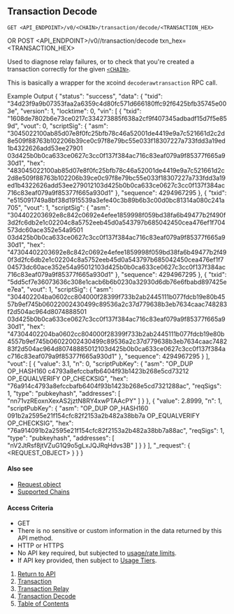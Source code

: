 ## Transaction Decode

    GET <API_ENDPOINT>/v0/<CHAIN>/transaction/decode/<TRANSACTION_HEX>
OR
    POST <API_ENDPOINT>/v0/<CHAIN>/transaction/decode
	txn_hex=<TRANSACTION_HEX>

Used to diagnose relay failures, or to check that you're created a transaction correctly for the given [`<CHAIN>`](../../notes/chains/).

This is basically a wrapper for the xcoind `decoderawtransaction` RPC call.

Example Output
    {
        "status": "success",
        "data": {
            "txid": "34d23f9a9b07353faa2a6359c4d80fc571d666180ffc92f6425bfb35745e003e",
            "version": 1,
            "locktime": 0,
            "vin": [
                {
                    "txid": "1608de7802b6e73ce0217c334273885f638a2cf9f407345adbadf15d7f5e859d",
                    "vout": 0,
                    "scriptSig": {
                        "asm": "3045022100ab85d07e8f0fc25bfb78c46a52001de4419e9a7c521661d2c2d8e509f88763b102206b39ce0c97f8e79bc55e033f18307227a733fdd3a19ed1b4322626add53ee27901 03d425b0b0ca633ce0627c3cc0f137f384ac716c83eaf079a9f85377f665a930d1",
                        "hex": "483045022100ab85d07e8f0fc25bfb78c46a52001de4419e9a7c521661d2c2d8e509f88763b102206b39ce0c97f8e79bc55e033f18307227a733fdd3a19ed1b4322626add53ee279012103d425b0b0ca633ce0627c3cc0f137f384ac716c83eaf079a9f85377f665a930d1"
                    },
                    "sequence": 4294967295
                },
                {
                    "txid": "e515091749a8bf38d1915539a3efe40c3b89b6b3c00d0bc81314a080c241a705",
                    "vout": 1,
                    "scriptSig": {
                        "asm": "304402203692e8c842c0692e4efee1859998f059bd38fa6b49477b2f490f3d2fc6db2e1c02204c8a5752eeb45d0a543797b685042450cea476ef1f704573dc60ace352e54a9501 03d425b0b0ca633ce0627c3cc0f137f384ac716c83eaf079a9f85377f665a930d1",
                        "hex": "47304402203692e8c842c0692e4efee1859998f059bd38fa6b49477b2f490f3d2fc6db2e1c02204c8a5752eeb45d0a543797b685042450cea476ef1f704573dc60ace352e54a95012103d425b0b0ca633ce0627c3cc0f137f384ac716c83eaf079a9f85377f665a930d1"
                    },
                    "sequence": 4294967295
                },
                {
                    "txid": "5dd5cf7e36073636c308e1cacb6b6b0230a32930d6db76e6fbabd897425ee7ea",
                    "vout": 1,
                    "scriptSig": {
                        "asm": "304402204ba0602cc804000f28399f733b2ab2445111b077fdcb19e80b4557b9ef745b06022002430499c89536a2c37d779638b3eb7634caac748283f2d504ac964d8074888501 03d425b0b0ca633ce0627c3cc0f137f384ac716c83eaf079a9f85377f665a930d1",
                        "hex": "47304402204ba0602cc804000f28399f733b2ab2445111b077fdcb19e80b4557b9ef745b06022002430499c89536a2c37d779638b3eb7634caac748283f2d504ac964d80748885012103d425b0b0ca633ce0627c3cc0f137f384ac716c83eaf079a9f85377f665a930d1"
                    },
                    "sequence": 4294967295
                }
            ],
            "vout": [
                {
                    "value": 3.1,
                    "n": 0,
                    "scriptPubKey": {
                        "asm": "OP_DUP OP_HASH160 c4793a8efccbafb6404f93b1423b268e5cd73212 OP_EQUALVERIFY OP_CHECKSIG",
                        "hex": "76a914c4793a8efccbafb6404f93b1423b268e5cd7321288ac",
                        "reqSigs": 1,
                        "type": "pubkeyhash",
                        "addresses": [
                            "nn71vzREoxnXexAS2jztN8RY4xwPTAAcPY"
                        ]
                    }
                },
                {
                    "value": 2.8999,
                    "n": 1,
                    "scriptPubKey": {
                        "asm": "OP_DUP OP_HASH160 091b2a2595e21f154cfc82f2153a2b482a38bb7a OP_EQUALVERIFY OP_CHECKSIG",
                        "hex": "76a914091b2a2595e21f154cfc82f2153a2b482a38bb7a88ac",
                        "reqSigs": 1,
                        "type": "pubkeyhash",
                        "addresses": [
                            "nV2JtRsf8jtVZuG1Q9o5gLxJQJRqHdvs3B"
                        ]
                    }
                }
            ],
            "_request": {
                <REQUEST_OBJECT>
            }
        }
    }

#### Also see
* [Request object](../../notes/requestobject/)
* [Supported Chains](../../notes/chains/)

#### Access Criteria
* GET
* There is no sensitive or custom information in the data returned by this API method.
* HTTP or HTTPS
* No API key required, but subjected to [usage/rate limits](../../notes/limits-and-tiers/).
* If API key provided, then subject to [Usage Tiers](../../notes/limits-and-tiers/).


1. [Return to API](../../../)
1. [Transaction](../transaction/)
1. [Transaction Relay](../transaction-relay/)
1. [Transaction Decode](../transaction-decode/)
1. [Table of Contents](../../../../../)